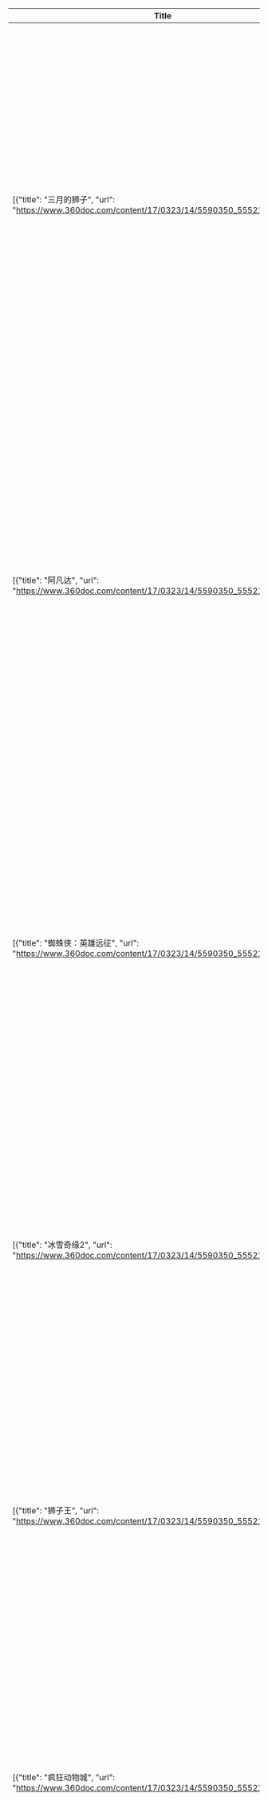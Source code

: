 | Title | URL | Recommendation |
|------|-----|----------------|
| [{"title": "三月的狮子", "url": "https://www.360doc.com/content/17/0323/14/5590350_555216528.shtml"} | "三月的狮子" 是一部非常受欢迎的日本动画电影，讲述了少年与少女之间的友情和成长故事，适合喜欢温馨情感类动画的观众。 | |
| [{"title": "阿凡达", "url": "https://www.360doc.com/content/17/0323/14/5590350_555216528.shtml"} | "阿凡达" 是一部由詹姆斯·卡梅隆执导的科幻电影，讲述了人类与外星种族之间的冲突与和解，视觉效果震撼，适合喜欢科幻题材的观众。 | |
| [{"title": "蜘蛛侠：英雄远征", "url": "https://www.360doc.com/content/17/0323/14/5590350_555216528.shtml"} | "蜘蛛侠：英雄远征" 是一部动作冒险电影，讲述了蜘蛛侠在新世界中的冒险故事，适合喜欢超级英雄题材的观众。 | |
| [{"title": "冰雪奇缘2", "url": "https://www.360doc.com/content/17/0323/14/5590350_555216528.shtml"} | "冰雪奇缘2" 是一部动画电影，讲述了艾莎和安娜的冒险故事，适合家庭观众和喜欢动画的观众。 | |
| [{"title": "狮子王", "url": "https://www.360doc.com/content/17/0323/14/5590350_555216528.shtml"} | "狮子王" 是一部经典的动画电影，讲述了辛巴的成长故事，适合所有年龄段的观众。 | |
| [{"title": "疯狂动物城", "url": "https://www.360doc.com/content/17/0323/14/5590350_555216528.shtml"} | "疯狂动物城" 是一部动画电影，讲述了警察与小偷之间的友谊，适合家庭观众和喜欢动画的观众。 | |
| [{"title": "寻梦环游记", "url": "https://www.360doc.com/content/17/0323/14/5590350_555216528.shtml"} | "寻梦环游记" 是一部动画电影，讲述了米格与亡灵世界的故事，适合所有年龄段的观众。 | |
| [{"title": "海洋奇缘", "url": "https://www.360doc.com/content/17/0323/14/5590350_555216528.shtml"} | "海洋奇缘" 是一部动画电影，讲述了莫阿娜的冒险故事，适合家庭观众和喜欢动画的观众。 | |
| [{"title": "玩具总动员3", "url": "https://www.360doc.com/content/17/0323/14/5590350_555216528.shtml"} | "玩具总动员3" 是一部动画电影，讲述了玩具们的冒险故事，适合所有年龄段的观众。 | |
| [{"title": "超能陆战队", "url": "https://www.360doc.com/content/17/0323/14/5590350_555216528.shtml"} | "超能陆战队" 是一部动画电影，讲述了大白的冒险故事，适合家庭观众和喜欢动画的观众。 | |